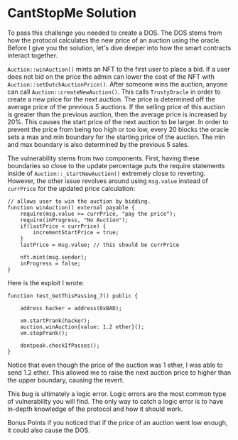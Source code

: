 # CantStopMe Solution

To pass this challenge you needed to create a DOS. The DOS stems from how the protocol calculates the new price of an auction using the oracle. Before I give you the solution, let's dive deeper into how the smart contracts interact together.

`Auction::winAuction()` mints an NFT to the first user to place a bid. If a user does not bid on the price the admin can lower the cost of the NFT with `Auction::setDutchAuctionPrice()`. After someone wins the auction, anyone can call `Auction::createNewAuction()`. This calls `TrustyOracle` in order to create a new price for the next auction. The price is determined off the average price of the previous 5 auctions. If the selling price of this auction is greater than the previous auction, then the average price is increased by 20%. This causes the start price of the next auction to be larger. In order to prevent the price from being too high or too low, every 20 blocks the oracle sets a max and min boundary for the starting price of the auction. The min and max boundary is also determined by the previous 5 sales.

The vulnerability stems from two components. First, having these boundaries so close to the update percentage puts the require statements inside of `Auction::_startNewAuction()` extremely close to reverting. However, the other issue revolves around using `msg.value` instead of `currPrice` for the updated price calculation:
```
// allows user to win the auction by bidding. 
function winAuction() external payable {
    require(msg.value >= currPrice, "pay the price");
    require(inProgress, "No Auction");
    if(lastPrice < currPrice) {
        incrementStartPrice = true;
    }
    lastPrice = msg.value; // this should be currPrice
    
    nft.mint(msg.sender);
    inProgress = false;
}
```

Here is the exploit I wrote:
```
function test_GetThisPassing_7() public {

    address hacker = address(0xBAD);

    vm.startPrank(hacker);
    auction.winAuction{value: 1.2 ether}();
    vm.stopPrank();

    dontpeak.checkIfPasses();
}
```
Notice that even though the price of the auction was 1 ether, I was able to send 1.2 ether. This allowed me to raise the next auction price to higher than the upper boundary, causing the revert.

This bug is ultimately a logic error. Logic errors are the most common type of vulnerability you will find. The only way to catch a logic error is to have in-depth knowledge of the protocol and how it should work.

Bonus Points if you noticed that if the price of an auction went low enough, it could also cause the DOS.
